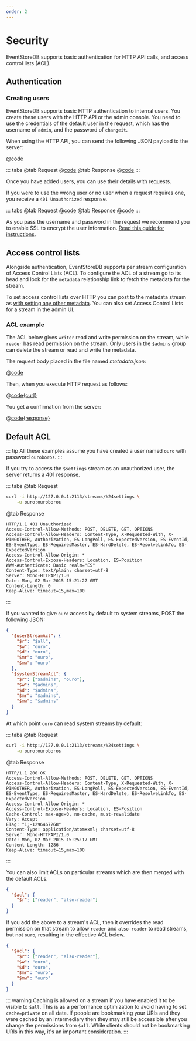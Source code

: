 ```yaml
---
order: 2
---
```


# Security

EventStoreDB supports basic authentication for HTTP API calls, and access control lists (ACL).

## Authentication

### Creating users

EventStoreDB supports basic HTTP authentication to internal users. You create these users with the HTTP API or the admin console. You need to use the credentials of the default user in the request, which has the username of `admin`, and the password of `changeit`.

When using the HTTP API, you can send the following JSON payload to the server:

@[code](@httpapi/new-user.json)

::: tabs
@tab Request
@[code](@httpapi/new-user.sh)
@tab Response
@[code](@httpapi/new-user.http)
:::

Once you have added users, you can use their details with requests.

If you were to use the wrong user or no user when a request requires one, you receive a `401 Unauthorized` response.

::: tabs
@tab Request
@[code](@httpapi/incorrect-user.sh)
@tab Response
@[code](@httpapi/incorrect-user.http)
:::

As you pass the username and password in the request we recommend you to enable SSL to encrypt the user information. [Read this guide for instructions](@server/configuration/security.md).

## Access control lists

Alongside authentication, EventStoreDB supports per stream configuration of Access Control Lists (ACL). To configure the ACL of a stream go to its head and look for the `metadata` relationship link to fetch the metadata for the stream.

To set access control lists over HTTP you can post to the metadata stream as [with setting any other metadata](README.md#stream-metadata). You can also set Access Control Lists for a stream in the admin UI.

### ACL example

The ACL below gives `writer` read and write permission on the stream, while `reader` has read permission on the stream. Only users in the `$admins` group can delete the stream or read and write the metadata.

The request body placed in the file named _metadata.json_:

@[code](@httpapi/metadata.json)

Then, when you execute HTTP request as follows:

@[code{curl}](@httpapi/update-acl.sh)

You get a confirmation from the server:

@[code{response}](@httpapi/update-acl.sh)

## Default ACL

::: tip
All these examples assume you have created a user named `ouro` with password `ouroboros`.
:::

If you try to access the `$settings` stream as an unauthorized user, the server returns a 401 response.

::: tabs
@tab Request
```bash
curl -i http://127.0.0.1:2113/streams/%24settings \
    -u ouro:ouroboros
```
@tab Response
```http
HTTP/1.1 401 Unauthorized
Access-Control-Allow-Methods: POST, DELETE, GET, OPTIONS
Access-Control-Allow-Headers: Content-Type, X-Requested-With, X-PINGOTHER, Authorization, ES-LongPoll, ES-ExpectedVersion, ES-EventId, ES-EventType, ES-RequiresMaster, ES-HardDelete, ES-ResolveLinkTo, ES-ExpectedVersion
Access-Control-Allow-Origin: *
Access-Control-Expose-Headers: Location, ES-Position
WWW-Authenticate: Basic realm="ES"
Content-Type: text/plain; charset=utf-8
Server: Mono-HTTPAPI/1.0
Date: Mon, 02 Mar 2015 15:21:27 GMT
Content-Length: 0
Keep-Alive: timeout=15,max=100
```
:::

If you wanted to give `ouro` access by default to system streams, POST the following JSON:

```json
{
  "$userStreamAcl": {
    "$r": "$all",
    "$w": "ouro",
    "$d": "ouro",
    "$mr": "ouro",
    "$mw": "ouro"
  },
  "$systemStreamAcl": {
    "$r": ["$admins", "ouro"],
    "$w": "$admins",
    "$d": "$admins",
    "$mr": "$admins",
    "$mw": "$admins"
  }
}
```

At which point `ouro` can read system streams by default:

::: tabs
@tab Request
```bash
curl -i http://127.0.0.1:2113/streams/%24settings \
    -u ouro:ouroboros
```
@tab Response
```http
HTTP/1.1 200 OK
Access-Control-Allow-Methods: POST, DELETE, GET, OPTIONS
Access-Control-Allow-Headers: Content-Type, X-Requested-With, X-PINGOTHER, Authorization, ES-LongPoll, ES-ExpectedVersion, ES-EventId, ES-EventType, ES-RequiresMaster, ES-HardDelete, ES-ResolveLinkTo, ES-ExpectedVersion
Access-Control-Allow-Origin: *
Access-Control-Expose-Headers: Location, ES-Position
Cache-Control: max-age=0, no-cache, must-revalidate
Vary: Accept
ETag: "1;-1296467268"
Content-Type: application/atom+xml; charset=utf-8
Server: Mono-HTTPAPI/1.0
Date: Mon, 02 Mar 2015 15:25:17 GMT
Content-Length: 1286
Keep-Alive: timeout=15,max=100
```
:::

You can also limit ACLs on particular streams which are then merged with the default ACLs.

```json
{
  "$acl": {
    "$r": ["reader", "also-reader"]
  }
}
```

If you add the above to a stream's ACL, then it overrides the read permission on that stream to allow `reader` and `also-reader` to read streams, but not `ouro`, resulting in the effective ACL below.

```json
{
  "$acl": {
    "$r": ["reader", "also-reader"],
    "$w": "ouro",
    "$d": "ouro",
    "$mr": "ouro",
    "$mw": "ouro"
  }
}
```

::: warning
Caching is allowed on a stream if you have enabled it to be visible to `$all`. This is as a performance optimization to avoid having to set `cache=private` on all data. If people are bookmarking your URIs and they were cached by an intermediary then they may still be accessible after you change the permissions from `$all`. While clients should not be bookmarking URIs in this way, it's an important consideration.
:::
